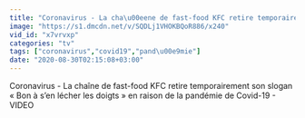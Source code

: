 ```yaml
---
title: "Coronavirus - La cha\u00eene de fast-food KFC retire temporairement son slogan \u00ab\u00a0Bon \u00e0 s\u2019en l\u00e9cher les doigts\u00a0\u00bb en raison de la pand\u00e9mie de Covid-19 - VIDEO"
image: "https://s1.dmcdn.net/v/SQDLj1VHOKBQoR886/x240"
vid_id: "x7vrvxp"
categories: "tv"
tags: ["coronavirus","covid19","pand\u00e9mie"]
date: "2020-08-30T02:15:08+03:00"
---
```

Coronavirus - La chaîne de fast-food KFC retire temporairement son slogan « Bon à s’en lécher les doigts » en raison de la pandémie de Covid-19 - VIDEO
